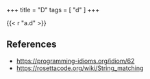 +++
title = "D"
tags = [ "d" ]
+++

{{< r "a.d" >}}

## References

- <https://programming-idioms.org/idiom/62>
- <https://rosettacode.org/wiki/String_matching>
